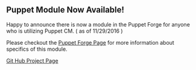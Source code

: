 ## Puppet Module Now Available!

Happy to announce there is now a module in the Puppet Forge for anyone 
who is utilizing Puppet CM. ( as of 11/29/2016 ) 

Please checkout the [Puppet Forge Page](http://forge.puppet.com/kenmaglio/winsw) 
for more information about specifics of this module. 

[Git Hub Project Page](http://github.com/kenmaglio/winsw)
